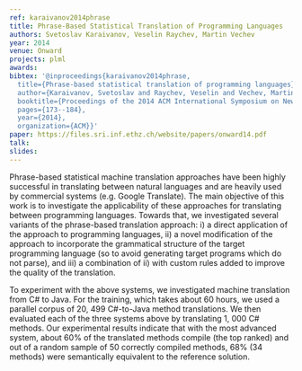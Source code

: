```yaml
---
ref: karaivanov2014phrase
title: Phrase-Based Statistical Translation of Programming Languages 
authors: Svetoslav Karaivanov, Veselin Raychev, Martin Vechev         
year: 2014
venue: Onward
projects: plml
awards:
bibtex: '@inproceedings{karaivanov2014phrase,
  title={Phrase-based statistical translation of programming languages},
  author={Karaivanov, Svetoslav and Raychev, Veselin and Vechev, Martin},
  booktitle={Proceedings of the 2014 ACM International Symposium on New Ideas, New Paradigms, and Reflections on Programming \& Software},
  pages={173--184},
  year={2014},
  organization={ACM}}'
paper: https://files.sri.inf.ethz.ch/website/papers/onward14.pdf
talk: 
slides: 
---
```


Phrase-based statistical machine translation approaches have been highly successful in translating between natural languages and are heavily used by commercial systems (e.g. Google Translate). The main objective of this work is to investigate the applicability of these approaches for translating between programming languages. Towards that, we investigated several variants of the phrase-based translation approach: i) a direct application of the approach to programming languages, ii) a novel modification of the approach to incorporate the grammatical structure of the target programming language (so to avoid generating target programs which do not parse), and iii) a combination of ii) with custom rules added to improve the quality of the translation.

To experiment with the above systems, we investigated machine translation from C# to Java. For the training, which takes about 60 hours, we used a parallel corpus of 20, 499 C#-to-Java method translations. We then evaluated each of the three systems above by translating 1, 000 C# methods. Our experimental results indicate that with the most advanced system, about 60% of the translated methods compile (the top ranked) and out of a random sample of 50 correctly compiled methods, 68% (34 methods) were semantically equivalent to the reference solution.
